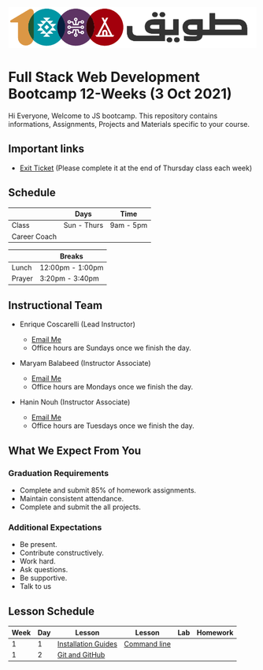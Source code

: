 ![Tuwaiq Logo](Logo.png)
# Full Stack Web Development Bootcamp 12-Weeks (3 Oct 2021)
Hi Everyone, Welcome to JS bootcamp. This repository contains informations, Assignments, Projects and Materials specific to your course.
## Important links
* [Exit Ticket]() (Please complete it at the end of Thursday class each week)

## Schedule
|  | Days | Time |
| --- | ------------- | ------------- |
| Class | Sun - Thurs  | 9am - 5pm  |
| Career Coach |  |  |

| | Breaks 
-- | -- 
Lunch | 12:00pm - 1:00pm 
Prayer | 3:20pm - 3:40pm 

## Instructional Team
* Enrique Coscarelli (Lead Instructor)
  * [Email Me](mailto:enrique.coscarelli@tuwaiq.edu.sa)
  * Office hours are Sundays once we finish the day.

* Maryam Balabeed (Instructor Associate)
  * [Email Me](mailto:maryam.balabeed@tuwaiq.edu.sa)
  * Office hours are Mondays once we finish the day.

* Hanin Nouh (Instructor Associate)
  * [Email Me](mailto:hanin.noah@tuwaiq.edu.sa)
  * Office hours are Tuesdays once we finish the day.

## What We Expect From You
### Graduation Requirements
* Complete and submit 85% of homework assignments.
* Maintain consistent attendance.
* Complete and submit the all projects.
### Additional Expectations
* Be present.
* Contribute constructively.
* Work hard.
* Ask questions.
* Be supportive.
* Talk to us

## Lesson Schedule
| Week | Day | Lesson | Lesson | Lab | Homework |
| --- | ------------- | ------------- | ------------- | ------------- | ------------- |
| 1 | 1 | [Installation Guides](https://github.com/JS-RUH-1/Installation-Guides) | [Command line](https://github.com/JS-RUH-1/command_line/blob/master/Command%20Line.pptx) |
| 1 | 2 | [Git and GitHub](https://github.com/JS-RUH-1/Git-GitHub/blob/master/Git%20Intro.pdf)  | 

